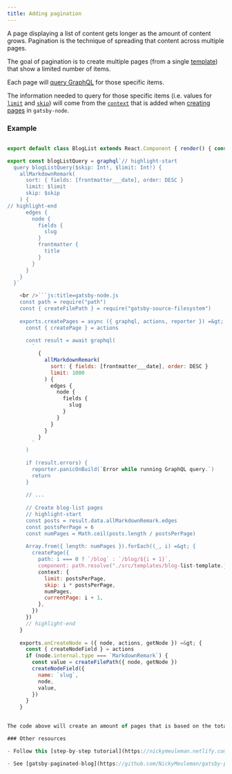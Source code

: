 ```yaml
---
title: Adding pagination
---
```


A page displaying a list of content gets longer as the amount of content grows. Pagination is the technique of spreading that content across multiple pages.

The goal of pagination is to create multiple pages (from a single [template](/docs/building-with-components/#page-template-components)) that show a limited number of items.

Each page will [query GraphQL](/docs/querying-with-graphql/) for those specific items.

The information needed to query for those specific items (i.e. values for [`limit`](/docs/graphql-reference/#limit) and [`skip`](/docs/graphql-reference/#skip)) will come from the [`context`](/docs/graphql-reference/#query-variables) that is added when [creating pages](/docs/creating-and-modifying-pages/#creating-pages-in-gatsby-nodejs) in `gatsby-node`.

### Example

```js:title=src/templates/blog-list-template.js import React from "react" import { graphql } from "gatsby" import Layout from "../components/layout"

export default class BlogList extends React.Component { render() { const posts = this.props.data.allMarkdownRemark.edges return ( <Layout> {posts.map(({ node }) => { const title = node.frontmatter.title || node.fields.slug return <div key={node.fields.slug}>{title}</div> })} </Layout> ) } }

export const blogListQuery = graphql`// highlight-start
  query blogListQuery($skip: Int!, $limit: Int!) {
    allMarkdownRemark(
      sort: { fields: [frontmatter___date], order: DESC }
      limit: $limit
      skip: $skip
    ) {
// highlight-end
      edges {
        node {
          fields {
            slug
          }
          frontmatter {
            title
          }
        }
      }
    }
  }`

    <br />```js:title=gatsby-node.js
    const path = require("path")
    const { createFilePath } = require("gatsby-source-filesystem")
    
    exports.createPages = async ({ graphql, actions, reporter }) =&gt; {
      const { createPage } = actions
    
      const result = await graphql(
        `
          {
            allMarkdownRemark(
              sort: { fields: [frontmatter___date], order: DESC }
              limit: 1000
            ) {
              edges {
                node {
                  fields {
                    slug
                  }
                }
              }
            }
          }
        `
      )
    
      if (result.errors) {
        reporter.panicOnBuild(`Error while running GraphQL query.`)
        return
      }
    
      // ...
    
      // Create blog-list pages
      // highlight-start
      const posts = result.data.allMarkdownRemark.edges
      const postsPerPage = 6
      const numPages = Math.ceil(posts.length / postsPerPage)
    
      Array.from({ length: numPages }).forEach((_, i) =&gt; {
        createPage({
          path: i === 0 ? `/blog` : `/blog/${i + 1}`,
          component: path.resolve("./src/templates/blog-list-template.js"),
          context: {
            limit: postsPerPage,
            skip: i * postsPerPage,
            numPages,
            currentPage: i + 1,
          },
        })
      })
      // highlight-end
    }
    
    exports.onCreateNode = ({ node, actions, getNode }) =&gt; {
      const { createNodeField } = actions
      if (node.internal.type === `MarkdownRemark`) {
        const value = createFilePath({ node, getNode })
        createNodeField({
          name: `slug`,
          node,
          value,
        })
      }
    }
    

The code above will create an amount of pages that is based on the total number of posts. Each page will list `postsPerPage`(6) posts, until there are less than `postsPerPage`(6) posts left. The path for the first page is `/blog`, following pages will have a path of the form: `/blog/2`, `/blog/3`, etc.

### Other resources

- Follow this [step-by-step tutorial](https://nickymeuleman.netlify.com/blog/gatsby-pagination/) to add links to the previous/next page and the traditional page-navigation at the bottom of the page

- See [gatsby-paginated-blog](https://github.com/NickyMeuleman/gatsby-paginated-blog) [(demo)](https://nickymeuleman.github.io/gatsby-paginated-blog/) for an extension of the official [gatsby-starter-blog](https://github.com/gatsbyjs/gatsby-starter-blog) with pagination in place